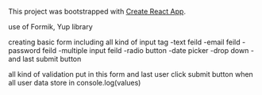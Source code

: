 This project was bootstrapped with [Create React App](https://github.com/facebook/create-react-app).

use of Formik, Yup library

creating basic form including all kind of input tag 
    -text feild 
    -email feild
    -password feild
    -multiple input feild
    -radio button
    -date picker 
    -drop down
    -and last submit button

all kind of validation put in this form and last user click submit button when all user data store in console.log(values)
